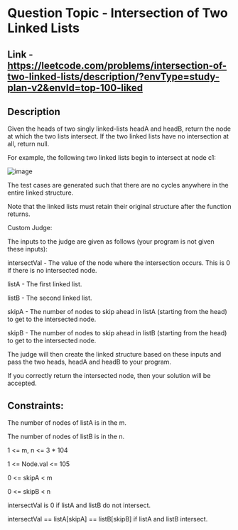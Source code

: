 # Question Topic -  Intersection of Two Linked Lists

## Link - https://leetcode.com/problems/intersection-of-two-linked-lists/description/?envType=study-plan-v2&envId=top-100-liked

## Description

Given the heads of two singly linked-lists headA and headB, return the node at which the two lists intersect. If the two linked lists have no intersection at all, return null.

For example, the following two linked lists begin to intersect at node c1:

![image](https://github.com/SakshamShandilya/100-Days-Of-Code/assets/90836873/3971e009-63f0-47b3-96e2-326a1f9f0cb8)

The test cases are generated such that there are no cycles anywhere in the entire linked structure.

Note that the linked lists must retain their original structure after the function returns.

Custom Judge:

The inputs to the judge are given as follows (your program is not given these inputs):

intersectVal - The value of the node where the intersection occurs. This is 0 if there is no intersected node.

listA - The first linked list.

listB - The second linked list.

skipA - The number of nodes to skip ahead in listA (starting from the head) to get to the intersected node.

skipB - The number of nodes to skip ahead in listB (starting from the head) to get to the intersected node.

The judge will then create the linked structure based on these inputs and pass the two heads, headA and headB to your program. 

If you correctly return the intersected node, then your solution will be accepted.

## Constraints:

The number of nodes of listA is in the m.

The number of nodes of listB is in the n.

1 <= m, n <= 3 * 104

1 <= Node.val <= 105

0 <= skipA < m

0 <= skipB < n

intersectVal is 0 if listA and listB do not intersect.

intersectVal == listA[skipA] == listB[skipB] if listA and listB intersect.
